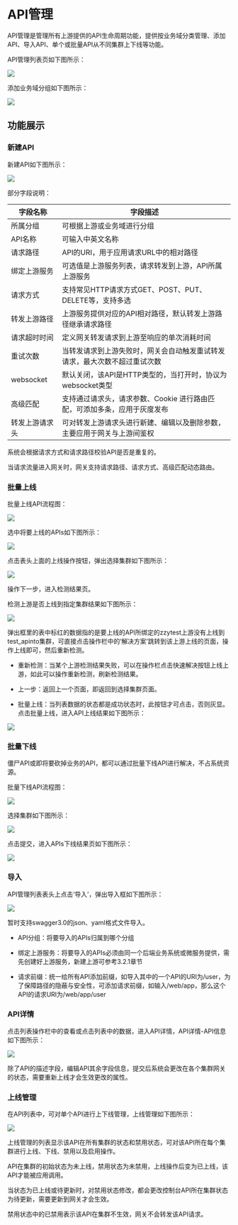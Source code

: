 # API管理

API管理是管理所有上游提供的API生命周期功能，提供按业务域分类管理、添加API、导入API、单个或批量API从不同集群上下线等功能。 

API管理列表页如下图所示：

![](http://data.eolinker.com/course/HSwUKwD38798b2fcdcbb9dd34f88d4a1af84a0b2b820acf.png)

添加业务域分组如下图所示：

![](http://data.eolinker.com/course/Qcmu8Wu8282d6de6b5ce60f93dc56ddc4e38d3b176fd9aa.png)
## 功能展示
### 新建API

新建API如下图所示：

![](http://data.eolinker.com/course/vky2XRy237d64d49efd5197797d619da4b361157ee14362.png)

部分字段说明：

| 字段名称      | 字段描述                                     |
|-----------|------------------------------------------|
| 所属分组      | 可根据上游或业务域进行分组                            |
| API名称     | 可输入中英文名称                                 |
| 请求路径      | API的URI，用于应用请求URL中的相对路径                  |
| 绑定上游服务    | 可选值是上游服务列表，请求转发到上游，API所属上游服务             |
| 请求方式      | 支持常见HTTP请求方式GET、POST、PUT、DELETE等，支持多选    |
| 转发上游路径    | 上游服务提供对应的API相对路径，默认转发上游路径继承请求路径          |
| 请求超时时间    | 定义网关转发请求到上游至响应的单次消耗时间                    |
| 重试次数      | 当转发请求到上游失败时，网关会自动触发重试转发请求，最大次数不超过重试次数    |
| websocket | 默认关闭，该API是HTTP类型的，当打开时，协议为websocket类型    |
| 高级匹配      | 支持通过请求头，请求参数、Cookie 进行路由匹配，可添加多条，应用于灰度发布 |
| 转发上游请求头   | 可对转发上游请求头进行新建、编辑以及删除参数，主要应用于网关与上游间鉴权     |

系统会根据请求方式和请求路径校验API是否是重复的。

当请求流量进入网关时，网关支持请求路径、请求方式、高级匹配动态路由。

### 批量上线
批量上线API流程图：

![](http://data.eolinker.com/course/jHKp2kP2505ca3786abb247c4c6bf364276e88993b0a57c.png)

选中将要上线的APIs如下图所示：

![](http://data.eolinker.com/course/YdIRY2Vcacbc479c16088560511b34a2eb9573acc113056.png)

点击表头上面的上线操作按钮，弹出选择集群如下图所示：

![](http://data.eolinker.com/course/NWkurV7f429f5fc94e001c117ead520a15d6e3b365fcd8e.png)

操作下一步，进入检测结果页。

检测上游是否上线到指定集群结果如下图所示：

![](http://data.eolinker.com/course/Q28cGZl93bb31c8402cc2122f832657a58e105ab50793f3.png)

弹出框里的表中标红的数据指的是要上线的API所绑定的zzytest上游没有上线到test_apinto集群，可直接点击操作栏中的‘解决方案’跳转到该上游上线的页面，操作上线即可，然后重新检测。

* 重新检测：当某个上游检测结果失败，可以在操作栏点击快速解决按钮上线上游，如此可以操作重新检测，刷新检测结果。

* 上一步：返回上一个页面，即返回到选择集群页面。

* 批量上线：当列表数据的状态都是成功状态时，此按钮才可点击，否则灰显。点击批量上线，进入API上线结果如下图所示：

![](http://data.eolinker.com/course/vk5y7CR3b5e12448d2142b25eae536c84e155666b08d393.png)

### 批量下线
僵尸API或即将要砍掉业务的API，都可以通过批量下线API进行解决，不占系统资源。
  
批量下线API流程图：

![](http://data.eolinker.com/course/6qvveTVad054cd6fb44f88355933b8fc2d140e6bda86b26.png)
  
选择集群如下图所示：

![](http://data.eolinker.com/course/iTCF92iddd9c013462bf716077860b6420f054be87ec1ac.png)

点击提交，进入APIs下线结果页如下图所示：

![](http://data.eolinker.com/course/hY8MUeQacdebf50d625ef3819f5d34e1af1ee1543d49f77.png)
### 导入
  
API管理列表表头上点击‘导入’，弹出导入框如下图所示：

![](http://data.eolinker.com/course/q1qw5cG983bc8d98fa0b93ba5dcb1916539f7f21ae989f3.png)

暂时支持swagger3.0的json、yaml格式文件导入。
* API分组：将要导入的APIs归属到哪个分组

* 绑定上游服务：将要导入的APIs必须由同一个后端业务系统或微服务提供，需先创建好上游服务，新建上游可参考3.2.1章节

* 请求前缀：统一给所有API添加前缀，如导入其中的一个API的URI为/user，为了保障路径的隐蔽与安全性，可添加请求前缀，如输入/web/app，那么这个API的请求URI为/web/app/user

### API详情
  
点击列表操作栏中的查看或点击列表中的数据，进入API详情，API详情-API信息如下图所示：

![](http://data.eolinker.com/course/SvBvjyY071a54a84545613467f4861d6fa19255f854f85e.png)

除了API的描述字段，编辑API其余字段信息，提交后系统会更改在各个集群网关的状态，需要重新上线才会生效更改的属性。

### 上线管理
在API列表中，可对单个API进行上下线管理，上线管理如下图所示：

![](http://data.eolinker.com/course/xCCHVjmf7a2a3d2cc586cdb4a060a0b1931fcadfbf48fe0.png)

上线管理的列表显示该API在所有集群的状态和禁用状态，可对该API所在每个集群进行上线、下线、禁用以及启用操作。

API在集群的初始状态为未上线，禁用状态为未禁用，上线操作后变为已上线，该API才能被应用调用。

当状态为已上线或待更新时，对禁用状态修改，都会更改控制台API所在集群状态为待更新，需要更新到网关才会生效。

禁用状态中的已禁用表示该API在集群不生效，网关不会转发该API请求。
